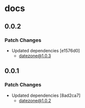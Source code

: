 # docs

## 0.0.2

### Patch Changes

- Updated dependencies [e1576d0]
  - datezone@1.0.3

## 0.0.1

### Patch Changes

- Updated dependencies [8ad2ca7]
  - datezone@1.0.2
